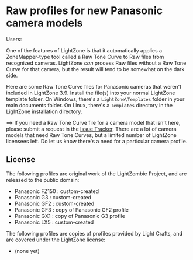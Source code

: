 # Raw profiles for new Panasonic camera models

Users:

One of the features of LightZone is that it automatically applies
a ZoneMapper-type tool called a Raw Tone Curve
to Raw files from recognized cameras.
LightZone *can* process Raw files without a Raw Tone Curve for that camera,
but the result will tend to be somewhat on the dark side.

Here are some Raw Tone Curve files for Panasonic cameras that weren't included
in LightZone 3.9.
Install the file(s) into your normal LightZone template folder.
On Windows,
there's a `LightZone\Templates` folder in your main documents folder.
On Linux,
there's a `Templates` directory in the LightZone installation directory.

**==>** If you need a Raw Tone Curve file for a camera model that isn't here,
please submit a request in the
[Issue Tracker](https://github.com/Doug-Pardee/LightZombie/issues).
There are a lot of camera models that need Raw Tone Curves,
but a limited number of LightZone licensees left.
Do let us know there's a need for a particular camera profile.

## License

The following profiles are original work of the LightZombie Project,
and are released to the public domain:

* Panasonic FZ150 : custom-created
* Panasonic G3 : custom-created
* Panasonic GF2 : custom-created
* Panasonic GF3 : copy of Panasonic GF2 profile
* Panasonic GX1 : copy of Panasonic G3 profile
* Panasonic LX5 : custom-created

The following profiles are copies of profiles provided by Light Crafts,
and are covered under the LightZone license:

* (none yet)
